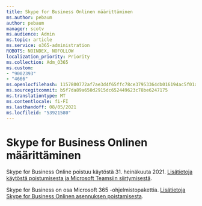 ```yaml
---
title: Skype for Business Onlinen määrittäminen
ms.author: pebaum
author: pebaum
manager: scotv
ms.audience: Admin
ms.topic: article
ms.service: o365-administration
ROBOTS: NOINDEX, NOFOLLOW
localization_priority: Priority
ms.collection: Adm_O365
ms.custom:
- "9002393"
- "4666"
ms.openlocfilehash: 1157800772af7ae3d4f65ffc78ce37953364db016194ac5f01aeb92295390f93
ms.sourcegitcommit: b5f7da89a650d2915dc652449623c78be6247175
ms.translationtype: MT
ms.contentlocale: fi-FI
ms.lasthandoff: 08/05/2021
ms.locfileid: "53921580"
---
```

# <a name="set-up-skype-for-business-online"></a>Skype for Business Onlinen määrittäminen

Skype for Business Online poistuu käytöstä 31. heinäkuuta 2021. [Lisätietoja käytöstä poistumisesta ja Microsoft Teamsiin siirtymisestä](https://docs.microsoft.com/microsoftteams/skype-for-business-online-retirement).

Skype for Business on osa Microsoft 365 -ohjelmistopakettia. [Lisätietoja Skype for Business Onlinen asennuksen poistamisesta](https://support.office.com/article/Install-Skype-for-Business-Online-8a618bc4-3fc8-4d5f-9d62-cf93a0494800).
